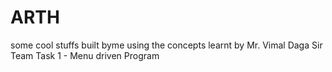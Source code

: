 # ARTH
some cool stuffs built byme using the concepts learnt by Mr. Vimal Daga Sir
Team Task 1 - Menu driven Program
